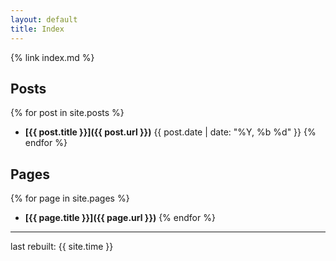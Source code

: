 ```yaml
---
layout: default
title: Index
---
```


{% link index.md %}

## Posts
{% for post in site.posts %}
* **[{{ post.title }}]({{ post.url }})** {{ post.date | date: "%Y, %b %d" }}
{% endfor %}

## Pages
{% for page in site.pages %}
* **[{{ page.title }}]({{ page.url }})**
{% endfor %}

***


last rebuilt: {{ site.time }}